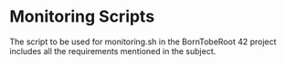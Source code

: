 <h1>Monitoring Scripts</h1>

<p>The script to be used for monitoring.sh in the BornTobeRoot 42 project includes all the requirements mentioned in the subject.</p>
